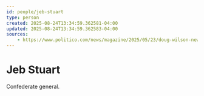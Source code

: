 ```yaml
---
id: people/jeb-stuart
type: person
created: 2025-08-24T13:34:59.362581-04:00
updated: 2025-08-24T13:34:59.362583-04:00
sources:
    - https://www.politico.com/news/magazine/2025/05/23/doug-wilson-new-right-pastor-hegseth-trump-officials-00355376
---
```


# Jeb Stuart

Confederate general.


